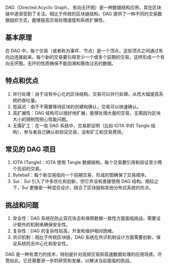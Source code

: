DAG（Directed Acyclic Graph， 有向无环图）是一种数据结构应用，其在区块链中逐渐受到了关注。相比于传统的区块链结构，DAG 提供了一种不同的交易数据组织方式，能够提高交易处理速度和系统扩展性。

## 基本原理

在 DAG 中，每个交易（或者称为事件、节点）是一个顶点，这些顶点之间通过有向边连接起来。每个新的交易要引用至少一个或多个前期的交易，这样形成一个有向无环图。无环的性质确保不能回溯和篡改过去的数据。

## 特点和优点

1. 并行处理：由于没有中心化的区块结构，交易可以并行处理，从而大幅提高系统的吞吐量。
2. 低延迟：由于不需要等待区块的创建和确认，交易可以快速确认。
3. 高扩展性：DAG 结构可以很好地扩展，能够处理大量的交易，无需因为区块大小的限制而担心性能问题。
4. 无需矿工：在一些 DAG 系统中，交易即证明（比如 IOTA 中的 Tangle 结构），参与者自己确认和验证交易，没有矿工和交易费用。

## 常见的 DAG 项目

1. IOTA (Tangle)：IOTA 使用 Tangle 数据结构，每个交易要引用和验证至少两个先前的交易。
2. Byteball：每个新交易指向一个前期交易，形成的图确保了交易顺序。
3. Sui：Sui 引入了许多优化和创新，但它并没有直接使用 DAG 结构。相较之下，Sui 更像是一种混合设计，结合了区块链和其他分布式系统的优点。

## 挑战和问题

1. 安全性：DAG 系统在防止双花攻击和保障数据一致性方面面临挑战，需要设计额外的机制来确保安全性。
2. 复杂性：DAG 的复杂性较高，开发和维护相对困难。
3. 共识机制：相比于传统区块链，DAG 系统在共识机制设计方面需要创新，保证系统的去中心化和安全性。

DAG 是一种有潜力的技术，特别是针对高频交易和高速数据处理的应用场景。尽管如此，它还需要进一步的研究和发展，以解决当前面临的挑战。